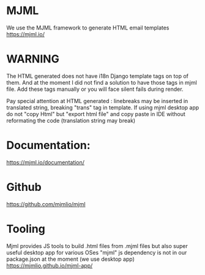 # MJML

We use the MJML framework to generate HTML email templates
https://mjml.io/

# **WARNING**
The HTML generated does not have i18n Django template tags on top of them. And at the moment I did not find a solution to have those tags in mjml file.
Add these tags manually or you will face silent fails during render.

Pay special attention at HTML generated : linebreaks may be inserted in translated string, breaking "trans" tag in template.
If using mjml desktop app do not "copy Html" but "export html file" and copy paste in IDE without reformating the code (translation string may break)


# Documentation:
https://mjml.io/documentation/

# Github
https://github.com/mjmlio/mjml

# Tooling
Mjml provides JS tools to build .html files from .mjml files but also super useful desktop app for various OSes
"mjml" js dependency is not in our package.json at the moment (we use desktop app)
https://mjmlio.github.io/mjml-app/

